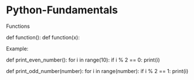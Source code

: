 # Python-Fundamentals
Functions



def function():
def function(x):

Example:

def print_even_number():
  for i in range(10):
    if i % 2 == 0:
      print(i)
      
def print_odd_number(number):
  for i in range(number):
    if i % 2 == 1:
      print(i)
      
      
